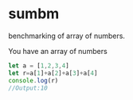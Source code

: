 # sumbm
benchmarking of array of numbers.

You have an array of numbers

```javascript
let a = [1,2,3,4]
let r=a[1]+a[2]+a[3]+a[4]
console.log(r)
//Output:10
```
